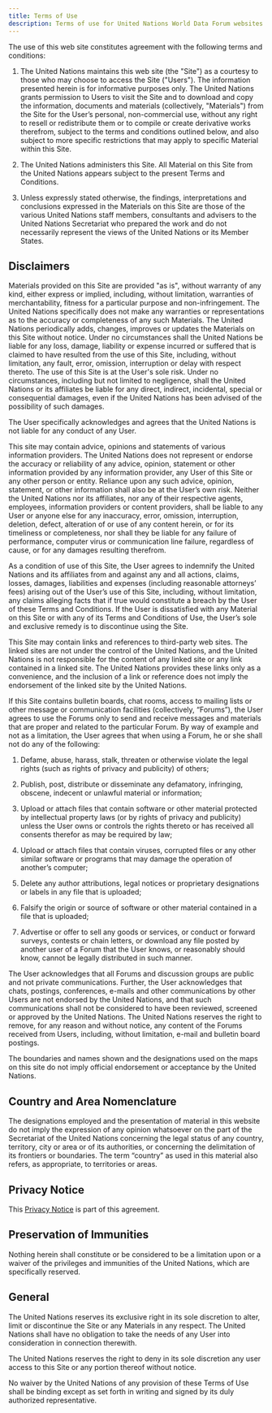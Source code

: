 ```yaml
---
title: Terms of Use
description: Terms of use for United Nations World Data Forum websites.
---
```


The use of this web site constitutes agreement with the following terms and
conditions:

1. The United Nations maintains this web site (the "Site") as a courtesy to
   those who may choose to access the Site ("Users"). The information presented
   herein is for informative purposes only. The United Nations grants permission
   to Users to visit the Site and to download and copy the information,
   documents and materials (collectively, "Materials") from the Site for the
   User’s personal, non-commercial use, without any right to resell or
   redistribute them or to compile or create derivative works therefrom, subject
   to the terms and conditions outlined below, and also subject to more specific
   restrictions that may apply to specific Material within this Site.

2. The United Nations administers this Site. All Material on this Site from the
   United Nations appears subject to the present Terms and Conditions.

3. Unless expressly stated otherwise, the findings, interpretations and
   conclusions expressed in the Materials on this Site are those of the various
   United Nations staff members, consultants and advisers to the United Nations
   Secretariat who prepared the work and do not necessarily represent the views
   of the United Nations or its Member States.

## Disclaimers

Materials provided on this Site are provided "as is", without warranty of any
kind, either express or implied, including, without limitation, warranties of
merchantability, fitness for a particular purpose and non-infringement. The
United Nations specifically does not make any warranties or representations as
to the accuracy or completeness of any such Materials. The United Nations
periodically adds, changes, improves or updates the Materials on this Site
without notice. Under no circumstances shall the United Nations be liable for
any loss, damage, liability or expense incurred or suffered that is claimed to
have resulted from the use of this Site, including, without limitation, any
fault, error, omission, interruption or delay with respect thereto. The use of
this Site is at the User's sole risk. Under no circumstances, including but not
limited to negligence, shall the United Nations or its affiliates be liable for
any direct, indirect, incidental, special or consequential damages, even if the
United Nations has been advised of the possibility of such damages.

The User specifically acknowledges and agrees that the United Nations is not
liable for any conduct of any User.

This site may contain advice, opinions and statements of various information
providers. The United Nations does not represent or endorse the accuracy or
reliability of any advice, opinion, statement or other information provided by
any information provider, any User of this Site or any other person or entity.
Reliance upon any such advice, opinion, statement, or other information shall
also be at the User’s own risk. Neither the United Nations nor its affiliates,
nor any of their respective agents, employees, information providers or content
providers, shall be liable to any User or anyone else for any inaccuracy, error,
omission, interruption, deletion, defect, alteration of or use of any content
herein, or for its timeliness or completeness, nor shall they be liable for any
failure of performance, computer virus or communication line failure, regardless
of cause, or for any damages resulting therefrom.

As a condition of use of this Site, the User agrees to indemnify the United
Nations and its affiliates from and against any and all actions, claims, losses,
damages, liabilities and expenses (including reasonable attorneys’ fees) arising
out of the User’s use of this Site, including, without limitation, any claims
alleging facts that if true would constitute a breach by the User of these Terms
and Conditions. If the User is dissatisfied with any Material on this Site or
with any of its Terms and Conditions of Use, the User’s sole and exclusive
remedy is to discontinue using the Site.

This Site may contain links and references to third-party web sites. The linked
sites are not under the control of the United Nations, and the United Nations is
not responsible for the content of any linked site or any link contained in a
linked site. The United Nations provides these links only as a convenience, and
the inclusion of a link or reference does not imply the endorsement of the
linked site by the United Nations.

If this Site contains bulletin boards, chat rooms, access to mailing lists or
other message or communication facilities (collectively, “Forums”), the User
agrees to use the Forums only to send and receive messages and materials that
are proper and related to the particular Forum. By way of example and not as a
limitation, the User agrees that when using a Forum, he or she shall not do any
of the following:

1. Defame, abuse, harass, stalk, threaten or otherwise violate the legal rights
   (such as rights of privacy and publicity) of others;

2. Publish, post, distribute or disseminate any defamatory, infringing, obscene,
   indecent or unlawful material or information;

3. Upload or attach files that contain software or other material protected by
   intellectual property laws (or by rights of privacy and publicity) unless the
   User owns or controls the rights thereto or has received all consents
   therefor as may be required by law;

4. Upload or attach files that contain viruses, corrupted files or any other
   similar software or programs that may damage the operation of another’s
   computer;

5. Delete any author attributions, legal notices or proprietary designations or
   labels in any file that is uploaded;

6. Falsify the origin or source of software or other material contained in a
   file that is uploaded;

7. Advertise or offer to sell any goods or services, or conduct or forward
   surveys, contests or chain letters, or download any file posted by another
   user of a Forum that the User knows, or reasonably should know, cannot be
   legally distributed in such manner.

The User acknowledges that all Forums and discussion groups are public and not
private communications. Further, the User acknowledges that chats, postings,
conferences, e-mails and other communications by other Users are not endorsed by
the United Nations, and that such communications shall not be considered to have
been reviewed, screened or approved by the United Nations. The United Nations
reserves the right to remove, for any reason and without notice, any content of
the Forums received from Users, including, without limitation, e-mail and
bulletin board postings.

The boundaries and names shown and the designations used on the maps on this
site do not imply official endorsement or acceptance by the United Nations.

## Country and Area Nomenclature

The designations employed and the presentation of material in this website do
not imply the expression of any opinion whatsoever on the part of the
Secretariat of the United Nations concerning the legal status of any country,
territory, city or area or of its authorities, or concerning the delimitation of
its frontiers or boundaries. The term “country” as used in this material also
refers, as appropriate, to territories or areas.

## Privacy Notice

This [Privacy Notice](/privacy) is part of this agreement.

## Preservation of Immunities

Nothing herein shall constitute or be considered to be a limitation upon or a
waiver of the privileges and immunities of the United Nations, which are
specifically reserved.

## General

The United Nations reserves its exclusive right in its sole discretion to alter,
limit or discontinue the Site or any Materials in any respect. The United
Nations shall have no obligation to take the needs of any User into
consideration in connection therewith.

The United Nations reserves the right to deny in its sole discretion any user
access to this Site or any portion thereof without notice.

No waiver by the United Nations of any provision of these Terms of Use shall be
binding except as set forth in writing and signed by its duly authorized
representative.
